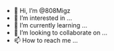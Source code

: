- 👋 Hi, I’m @808Migz
- 👀 I’m interested in ...
- 🌱 I’m currently learning ...
- 💞️ I’m looking to collaborate on ...
- 📫 How to reach me ...

<!---
808Migz/808Migz is a ✨ special ✨ repository because its `README.md` (this file) appears on your GitHub profile.
You can click the Preview link to take a look at your changes.
--->
